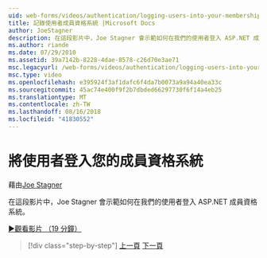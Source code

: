 ```yaml
---
uid: web-forms/videos/authentication/logging-users-into-your-membership-system
title: 記錄使用者成員資格系統 |Microsoft Docs
author: JoeStagner
description: 在這段影片中，Joe Stagner 會示範如何在我們的使用者登入 ASP.NET 成員資格系統。
ms.author: riande
ms.date: 07/29/2010
ms.assetid: 39a7142b-8228-4dae-8578-c26d70e3ae71
msc.legacyurl: /web-forms/videos/authentication/logging-users-into-your-membership-system
msc.type: video
ms.openlocfilehash: e395924f3af1dafc6f4da7b0073a9a94a40ea33c
ms.sourcegitcommit: 45ac74e400f9f2b7dbded66297730f6f14a4eb25
ms.translationtype: MT
ms.contentlocale: zh-TW
ms.lasthandoff: 08/16/2018
ms.locfileid: "41830552"
---
```

<a name="logging-users-into-your-membership-system"></a>將使用者登入您的成員資格系統
====================
藉由[Joe Stagner](https://github.com/JoeStagner)

在這段影片中，Joe Stagner 會示範如何在我們的使用者登入 ASP.NET 成員資格系統。

[&#9654;觀看影片 （19 分鐘）](https://channel9.msdn.com/Blogs/ASP-NET-Site-Videos/logging-users-into-your-membership-system)

> [!div class="step-by-step"]
> [上一頁](adding-users-to-your-membership-system.md)
> [下一頁](implement-the-registration-verification-pattern.md)
